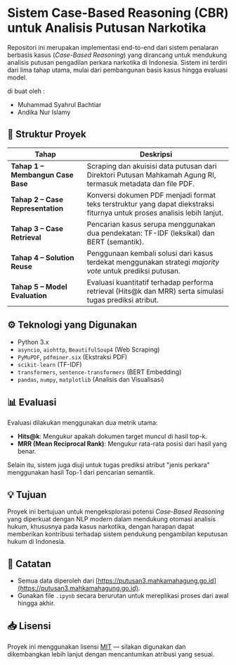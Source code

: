 # Sistem Case-Based Reasoning (CBR) untuk Analisis Putusan Narkotika

Repositori ini merupakan implementasi end-to-end dari sistem penalaran berbasis kasus (*Case-Based Reasoning*) yang dirancang untuk mendukung analisis putusan pengadilan perkara narkotika di Indonesia. Sistem ini terdiri dari lima tahap utama, mulai dari pembangunan basis kasus hingga evaluasi model.

di buat oleh :
 - Muhammad Syahrul Bachtiar
 - Andika Nur Islamy
## 📁 Struktur Proyek

| Tahap | Deskripsi |
|------|-----------|
| **Tahap 1 – Membangun Case Base** | Scraping dan akuisisi data putusan dari Direktori Putusan Mahkamah Agung RI, termasuk metadata dan file PDF. |
| **Tahap 2 – Case Representation** | Konversi dokumen PDF menjadi format teks terstruktur yang dapat diekstraksi fiturnya untuk proses analisis lebih lanjut. |
| **Tahap 3 – Case Retrieval** | Pencarian kasus serupa menggunakan dua pendekatan: TF-IDF (leksikal) dan BERT (semantik). |
| **Tahap 4 – Solution Reuse** | Penggunaan kembali solusi dari kasus terdekat menggunakan strategi *majority vote* untuk prediksi putusan. |
| **Tahap 5 – Model Evaluation** | Evaluasi kuantitatif terhadap performa retrieval (Hits@k dan MRR) serta simulasi tugas prediksi atribut. |

## ⚙️ Teknologi yang Digunakan

- Python 3.x
- `asyncio`, `aiohttp`, `BeautifulSoup4` (Web Scraping)
- `PyMuPDF`, `pdfminer.six` (Ekstraksi PDF)
- `scikit-learn` (TF-IDF)
- `transformers`, `sentence-transformers` (BERT Embedding)
- `pandas`, `numpy`, `matplotlib` (Analisis dan Visualisasi)

## 📊 Evaluasi

Evaluasi dilakukan menggunakan dua metrik utama:
- **Hits@k**: Mengukur apakah dokumen target muncul di hasil top-k.
- **MRR (Mean Reciprocal Rank)**: Mengukur rata-rata posisi dari hasil yang benar.

Selain itu, sistem juga diuji untuk tugas prediksi atribut "jenis perkara" menggunakan hasil Top-1 dari pencarian semantik.

## 💡 Tujuan

Proyek ini bertujuan untuk mengeksplorasi potensi *Case-Based Reasoning* yang diperkuat dengan NLP modern dalam mendukung otomasi analisis hukum, khususnya pada kasus narkotika, dengan harapan dapat memberikan kontribusi terhadap sistem pendukung pengambilan keputusan hukum di Indonesia.

## 📌 Catatan

- Semua data diperoleh dari [https://putusan3.mahkamahagung.go.id](https://putusan3.mahkamahagung.go.id).
- Gunakan file `.ipynb` secara berurutan untuk mereplikasi proses dari awal hingga akhir.

## 📥 Lisensi

Proyek ini menggunakan lisensi [MIT](LICENSE) — silakan digunakan dan dikembangkan lebih lanjut dengan mencantumkan atribusi yang sesuai.
